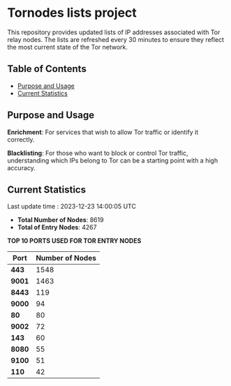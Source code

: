 # Tornodes lists project

This repository provides updated lists of IP addresses associated with Tor relay nodes. The lists are refreshed every 30 minutes to ensure they reflect the most current state of the Tor network.

## Table of Contents

- [Purpose and Usage](#purpose-and-usage)
- [Current Statistics](#current-statistics)


## Purpose and Usage

**Enrichment**: For services that wish to allow Tor traffic or identify it correctly.

**Blacklisting**: For those who want to block or control Tor traffic, understanding which IPs belong to Tor can be a starting point with a high accuracy.

## Current Statistics

Last update time : 2023-12-23 14:00:05 UTC

- **Total Number of Nodes**: 8619
- **Total of Entry Nodes**: 4267

**TOP 10 PORTS USED FOR TOR ENTRY NODES**

| **Port** | **Number of Nodes** |
|------|-----------------|
| **443**   | 1548  |
| **9001**   | 1463  |
| **8443**   | 119  |
| **9000**   | 94  |
| **80**   | 80  |
| **9002**   | 72  |
| **143**   | 60  |
| **8080**   | 55  |
| **9100**   | 51  |
| **110**   | 42  |

